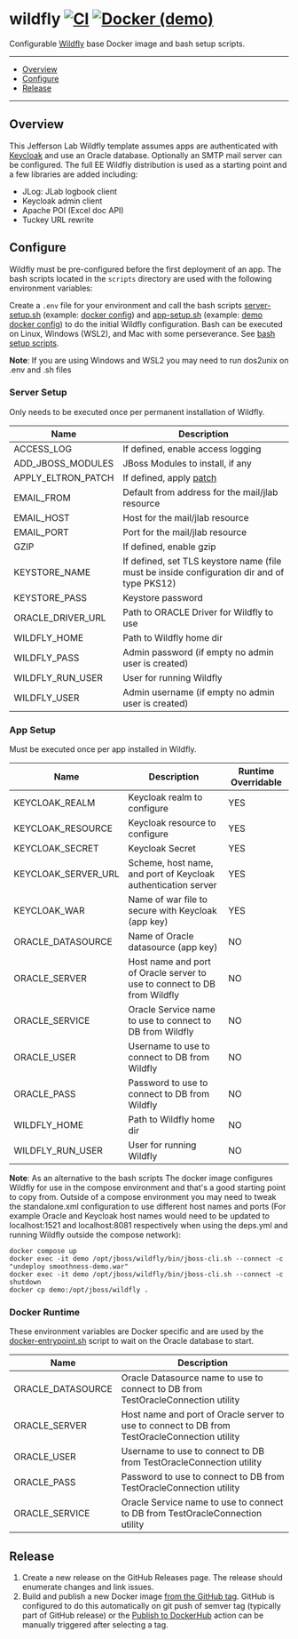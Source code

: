 # wildfly [![CI](https://github.com/JeffersonLab/wildfly/actions/workflows/ci.yml/badge.svg)](https://github.com/JeffersonLab/wildfly/actions/workflows/ci.yml) [![Docker (demo)](https://img.shields.io/docker/v/jeffersonlab/wildfly?sort=semver&label=DockerHub)](https://hub.docker.com/r/jeffersonlab/wildfly)
Configurable [Wildfly](https://www.wildfly.org/) base Docker image and bash setup scripts.

---
 - [Overview](https://github.com/JeffersonLab/wildfly#overview)
 - [Configure](https://github.com/JeffersonLab/wildfly#configure)
 - [Release](https://github.com/JeffersonLab/wildfly#release)
---

## Overview
This Jefferson Lab Wildfly template assumes apps are authenticated with [Keycloak](https://www.keycloak.org/) and use an Oracle database.  Optionally an SMTP mail server can be configured.   The full EE Wildfly distribution is used as a starting point and a few libraries are added including:

 - JLog: JLab logbook client
 - Keycloak admin client
 - Apache POI (Excel doc API)
 - Tuckey URL rewrite

## Configure
Wildfly must be pre-configured before the first deployment of an app.  The bash scripts located in the `scripts` directory are used with the following environment variables:

Create a `.env` file for your environment and call the bash scripts [server-setup.sh](https://github.com/JeffersonLab/wildfly/blob/main/scripts/server-setup.sh) (example: [docker config](https://github.com/JeffersonLab/wildfly/blob/main/config/docker-server.env)) and [app-setup.sh](https://github.com/JeffersonLab/wildfly/blob/main/scripts/app-setup.sh) (example: [demo docker config](https://github.com/JeffersonLab/smoothness/blob/main/docker/demo/smoothness-demo-setup.env)) to do the initial Wildfly configuration.   Bash can be executed on Linux, Windows (WSL2), and Mac with some perseverance.  See [bash setup scripts](https://github.com/JeffersonLab/wildfly/tree/main/scripts).

**Note**: If you are using Windows and WSL2 you may need to run dos2unix on .env and .sh files

### Server Setup 
Only needs to be executed once per permanent installation of Wildfly.

| Name                | Description                                                  |
|---------------------|--------------------------------------------------------------|
| ACCESS_LOG          | If defined, enable access logging                            |
| ADD_JBOSS_MODULES   | JBoss Modules to install, if any                             |
| APPLY_ELTRON_PATCH  | If defined, apply [patch](https://github.com/slominskir/wildfly-elytron/releases/tag/v1.19.1.Patch1) |
| EMAIL_FROM          | Default from address for the mail/jlab resource              |
| EMAIL_HOST          | Host for the mail/jlab resource                              |
| EMAIL_PORT          | Port for the mail/jlab resource                              |
| GZIP                | If defined, enable gzip                                      |
| KEYSTORE_NAME       | If defined, set TLS keystore name (file must be inside configuration dir and of type PKS12) |
| KEYSTORE_PASS       | Keystore password                                            |
| ORACLE_DRIVER_URL   | Path to ORACLE Driver for Wildfly to use                     |
| WILDFLY_HOME        | Path to Wildfly home dir                                     | 
| WILDFLY_PASS        | Admin password (if empty no admin user is created)           |
| WILDFLY_RUN_USER    | User for running Wildfly                                     | 
| WILDFLY_USER        | Admin username (if empty no admin user is created)           |


### App Setup 
Must be executed once per app installed in Wildfly.

| Name                | Description                                                              | Runtime Overridable |
|---------------------|--------------------------------------------------------------------------|---------------------|
| KEYCLOAK_REALM      | Keycloak realm to configure                                              | YES                 |           
| KEYCLOAK_RESOURCE   | Keycloak resource to configure                                           | YES                 |
| KEYCLOAK_SECRET     | Keycloak Secret                                                          | YES                 |
| KEYCLOAK_SERVER_URL | Scheme, host name, and port of Keycloak authentication server            | YES                 |
| KEYCLOAK_WAR        | Name of war file to secure with Keycloak (app key)                       | YES                 |
| ORACLE_DATASOURCE   | Name of Oracle datasource (app key)                                      | NO                  |
| ORACLE_SERVER       | Host name and port of Oracle server to use to connect to DB from Wildfly | NO                  |
| ORACLE_SERVICE      | Oracle Service name to use to connect to DB from Wildfly                 | NO                  |
| ORACLE_USER         | Username to use to connect to DB from Wildfly                            | NO                  |
| ORACLE_PASS         | Password to use to connect to DB from Wildfly                            | NO                  |
| WILDFLY_HOME        | Path to Wildfly home dir                                                 | NO                  |
| WILDFLY_RUN_USER    | User for running Wildfly                                                 | NO                  |

**Note**: As an alternative to the bash scripts The docker image configures Wildfly for use in the compose environment and that's a good starting point to copy from.  Outside of a compose environment you may need to tweak the standalone.xml configuration to use different host names and ports (For example Oracle and Keycloak host names would need to be updated to localhost:1521 and localhost:8081 respectively when using the deps.yml and running Wildfly outside the compose network):

```
docker compose up
docker exec -it demo /opt/jboss/wildfly/bin/jboss-cli.sh --connect -c "undeploy smoothness-demo.war"
docker exec -it demo /opt/jboss/wildfly/bin/jboss-cli.sh --connect -c shutdown
docker cp demo:/opt/jboss/wildfly .
```
### Docker Runtime

These environment variables are Docker specific and are used by the [docker-entrypoint.sh](https://github.com/JeffersonLab/wildfly/blob/main/scripts/docker-entrypoint.sh) script to wait on the Oracle database to start.

| Name                | Description                                                                                     |
|---------------------|-------------------------------------------------------------------------------------------------|
| ORACLE_DATASOURCE   | Oracle Datasource name to use to connect to DB from TestOracleConnection utility                |
| ORACLE_SERVER       | Host name and port of Oracle server to use to connect to DB from TestOracleConnection utility   |
| ORACLE_USER         | Username to use to connect to DB from TestOracleConnection utility                              |
| ORACLE_PASS         | Password to use to connect to DB from TestOracleConnection utility                              |
| ORACLE_SERVICE      | Oracle Service name to use to connect to DB from TestOracleConnection utility                   |           

## Release
1. Create a new release on the GitHub Releases page.  The release should enumerate changes and link issues.
2. Build and publish a new Docker image [from the GitHub tag](https://gist.github.com/slominskir/a7da801e8259f5974c978f9c3091d52c#8-build-an-image-based-of-github-tag). GitHub is configured to do this automatically on git push of semver tag (typically part of GitHub release) or the [Publish to DockerHub](https://github.com/JeffersonLab/wildfly/actions/workflows/docker-publish.yml) action can be manually triggered after selecting a tag.
